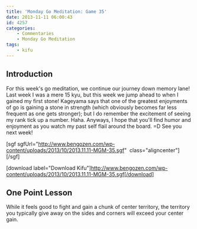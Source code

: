 ```yaml
---
title: 'Monday Go Meditation: Game 35'
date: 2013-11-11 06:00:43
id: 4257
categories:
	- Commentaries
	- Monday Go Meditation
tags:
	- kifu
---
```


## Introduction

For this week's go meditation, we continue our journey down memory lane! Last week I was a mere 15 kyu, but this week we jump ahead to when I gained my first stone! Kageyama says that one of the greatest enjoyments of go is gaining a stone in strength (which obviously becomes far less frequent as one gets stronger); but I do remember the excitement of seeing my rank tick up a number. Haha. Anyways, I hope that you'll find humor and enjoyment as you watch my past self flail around the board. =D See you next week! [
](http://www.bengozen.com/wp-content/uploads/2013/10/2013.10.28-MGM-33.sgf)

[sgf sgfUrl="http://www.bengozen.com/wp-content/uploads/2013/10/2013.11.11-MGM-35.sgf"  class="aligncenter"][/sgf]

[download label="Download Kifu"]http://www.bengozen.com/wp-content/uploads/2013/10/2013.11.11-MGM-35.sgf[/download]

## **One Point Lesson**

While it feels good to fight and gain a chunk of center territory, the territory you typically give away on the sides and corners will exceed your center gain.